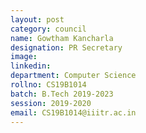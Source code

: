 ```yaml
---
layout: post
category: council
name: Gowtham Kancharla
designation: PR Secretary
image:
linkedin:
department: Computer Science
rollno: CS19B1014
batch: B.Tech 2019-2023
session: 2019-2020
email: CS19B1014@iiitr.ac.in
---
```


<!-- @format -->
